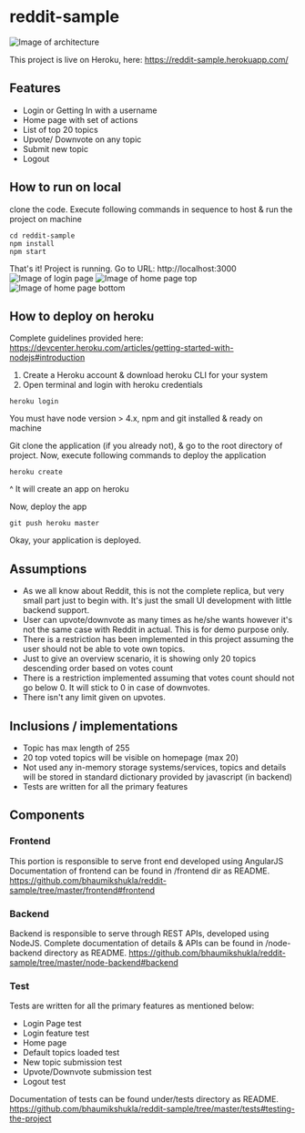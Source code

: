 # reddit-sample
![Image of architecture](http://bshukla.com/images/reddit-sample-arch1.png)

This project is live on Heroku, here: https://reddit-sample.herokuapp.com/ 

## Features
* Login or Getting In with a username
* Home page with set of actions
* List of top 20 topics
* Upvote/ Downvote on any topic
* Submit new topic
* Logout

## How to run on local
clone the code.
Execute following commands in sequence to host & run the project on machine 
```
cd reddit-sample
npm install
npm start
```
That's it! Project is running.
Go to URL: http://localhost:3000
![Image of login page](http://bshukla.com/images/reddit-sample-UI-1.png)
![Image of home page top](http://bshukla.com/images/reddit-sample-UI2.png)
![Image of home page bottom](http://bshukla.com/images/reddit-sample-UI3.png)

## How to deploy on heroku
Complete guidelines provided here: https://devcenter.heroku.com/articles/getting-started-with-nodejs#introduction
1. Create a Heroku account & download heroku CLI for your system
2. Open terminal and login with heroku credentials
```
heroku login
```
You must have node version > 4.x, npm and git installed & ready on machine


Git clone the application (if you already  not), & go to the root directory of project.
Now, execute following commands to deploy the application
```
heroku create
```
^ It will create an app on heroku

Now, deploy the app
```
git push heroku master
```

Okay, your application is deployed.

## Assumptions
* As we all know about Reddit, this is not the complete replica, but very small part just to begin with. It's just the small UI development with little backend support.
* User can upvote/downvote as many times as he/she wants however it's not the same case with Reddit in actual. This is for demo purpose only.
* There is a restriction has been implemented in this project assuming the user should not be able to vote own topics.
* Just to give an overview scenario, it is showing only 20 topics descending order based on votes count
* There is a restriction implemented assuming that votes count should not go below 0. It will stick to 0 in case of downvotes.
* There isn't any limit given on upvotes.

## Inclusions / implementations
* Topic has max length of 255
* 20 top voted topics will be visible on homepage (max 20)
* Not used any in-memory storage systems/services, topics and details will be stored in standard dictionary provided by javascript (in backend)
* Tests are written for all the primary features


## Components
### Frontend
This portion is responsible to serve front end developed using AngularJS
Documentation of frontend can be found in /frontend dir as README.
https://github.com/bhaumikshukla/reddit-sample/tree/master/frontend#frontend
### Backend
Backend is responsible to serve through REST APIs, developed using NodeJS. Complete documentation of details & APIs can be found in /node-backend directory as README.
https://github.com/bhaumikshukla/reddit-sample/tree/master/node-backend#backend
### Test
Tests are written for all the primary features as mentioned below:
* Login Page test
* Login feature test
* Home page
* Default topics loaded test
* New topic submission test
* Upvote/Downvote submission test
* Logout test

Documentation of tests can be found under/tests directory as README.
https://github.com/bhaumikshukla/reddit-sample/tree/master/tests#testing-the-project


